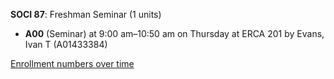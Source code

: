 **SOCI 87**: Freshman Seminar (1 units)

- **A00** (Seminar) at 9:00 am–10:50 am on Thursday at ERCA 201 by Evans, Ivan T (A01433384)

[Enrollment numbers over time](./SOCI87.tsv)
